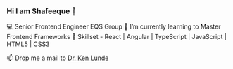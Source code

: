 ### Hi I am Shafeeque 👋

💻  Senior Frontend Engineer EQS Group
🌱 I’m currently learning to Master Frontend Frameworks
🔭 Skillset - React | Angular | TypeScript | JavaScript | HTML5 | CSS3

📫 Drop me a mail to [Dr. Ken Lunde](mailto:mshafeequemsn@icloud.com?subject=[GitHub]%20Connect%20with%20Shafeeque)
<!--
**shafeequeonline/shafeequeonline** is a ✨ _special_ ✨ repository because its `README.md` (this file) appears on your GitHub profile.

Here are some ideas to get you started:

- 🔭 I’m currently working on ...
- 🌱 I’m currently learning ...
- 👯 I’m looking to collaborate on ...
- 🤔 I’m looking for help with ...
- 💬 Ask me about ...
- 📫 How to reach me: ...
- 😄 Pronouns: ...
- ⚡ Fun fact: ...
-->
